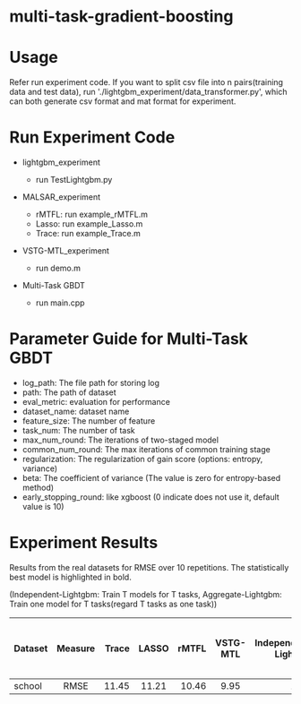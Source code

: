 # multi-task-gradient-boosting

# Usage
Refer run experiment code. If you want to split csv file into n pairs(training data and test data), run './lightgbm_experiment/data_transformer.py', which can both generate csv format and mat format for experiment.

# Run Experiment Code
+ lightgbm_experiment
    + run TestLightgbm.py
+ MALSAR_experiment
    + rMTFL: run example_rMTFL.m
    + Lasso: run example_Lasso.m
    + Trace: run example_Trace.m
+ VSTG-MTL_experiment
    + run demo.m
    
+ Multi-Task GBDT
    + run main.cpp

# Parameter Guide for Multi-Task GBDT 
+ log_path: The file path for storing log
+ path: The path of dataset
+ eval_metric: evaluation for performance
+ dataset_name: dataset name
+ feature_size: The number of feature
+ task_num: The number of task
+ max_num_round: The iterations of two-staged model
+ common_num_round: The max iterations of common training stage
+ regularization: The regularization of gain score (options: entropy, variance)
+ beta: The coefficient of variance (The value is zero for entropy-based method)
+ early_stopping_round: like xgboost (0 indicate does not use it, default value is 10)

# Experiment Results
Results from the real datasets for RMSE over 10 repetitions. The statistically best model is highlighted in bold.

(Independent-Lightgbm: Train T models for T tasks, Aggregate-Lightgbm: Train one model for T tasks(regard T tasks as one task))

|Dataset|Measure|Trace|LASSO|rMTFL|VSTG-MTL|Independent-Lightgbm|Aggregate-Lightgbm|Variance-based Multi-Task GBDT|Entropy-based Multi-Task GBDT|
|---|:---:|---:|:---:|---:|:---:|---:|:---:|---:|:---:|
|school|RMSE|11.45|11.21|10.46|9.95|11.19|10.04|**9.00**|**9.00**|